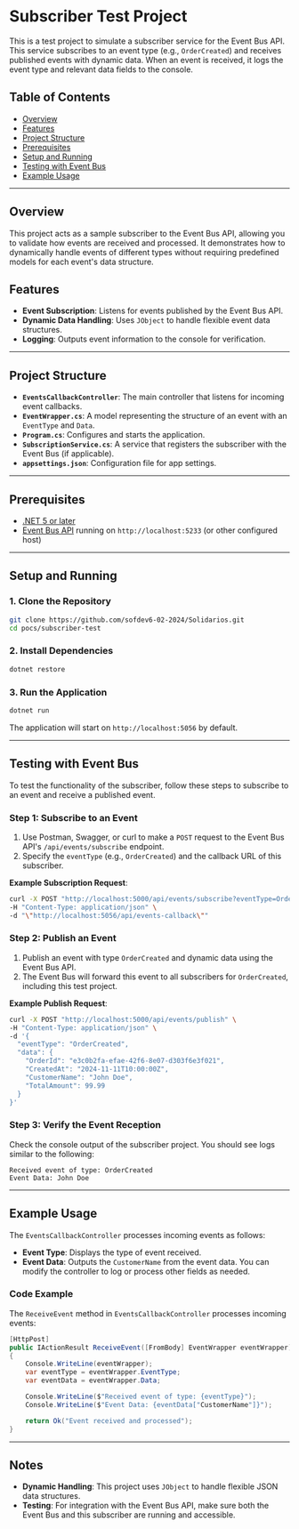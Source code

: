 # Subscriber Test Project

This is a test project to simulate a subscriber service for the Event Bus API. This service subscribes to an event type (e.g., `OrderCreated`) and receives published events with dynamic data. When an event is received, it logs the event type and relevant data fields to the console.

## Table of Contents

- [Overview](#overview)
- [Features](#features)
- [Project Structure](#project-structure)
- [Prerequisites](#prerequisites)
- [Setup and Running](#setup-and-running)
- [Testing with Event Bus](#testing-with-event-bus)
- [Example Usage](#example-usage)

---

## Overview

This project acts as a sample subscriber to the Event Bus API, allowing you to validate how events are received and processed. It demonstrates how to dynamically handle events of different types without requiring predefined models for each event's data structure.

## Features

- **Event Subscription**: Listens for events published by the Event Bus API.
- **Dynamic Data Handling**: Uses `JObject` to handle flexible event data structures.
- **Logging**: Outputs event information to the console for verification.

---

## Project Structure

- **`EventsCallbackController`**: The main controller that listens for incoming event callbacks.
- **`EventWrapper.cs`**: A model representing the structure of an event with an `EventType` and `Data`.
- **`Program.cs`**: Configures and starts the application.
- **`SubscriptionService.cs`**: A service that registers the subscriber with the Event Bus (if applicable).
- **`appsettings.json`**: Configuration file for app settings.

---

## Prerequisites

- [.NET 5 or later](https://dotnet.microsoft.com/download/dotnet)
- [Event Bus API](https://github.com/your-repo/event-bus-api) running on `http://localhost:5233` (or other configured host)

---

## Setup and Running

### 1. Clone the Repository

```bash
git clone https://github.com/sofdev6-02-2024/Solidarios.git
cd pocs/subscriber-test
```

### 2. Install Dependencies

```bash
dotnet restore
```

### 3. Run the Application

```bash
dotnet run
```

The application will start on `http://localhost:5056` by default.

---

## Testing with Event Bus

To test the functionality of the subscriber, follow these steps to subscribe to an event and receive a published event.

### Step 1: Subscribe to an Event

1. Use Postman, Swagger, or curl to make a `POST` request to the Event Bus API's `/api/events/subscribe` endpoint.
2. Specify the `eventType` (e.g., `OrderCreated`) and the callback URL of this subscriber.

**Example Subscription Request**:
```bash
curl -X POST "http://localhost:5000/api/events/subscribe?eventType=OrderCreated" \
-H "Content-Type: application/json" \
-d "\"http://localhost:5056/api/events-callback\""
```

### Step 2: Publish an Event

1. Publish an event with type `OrderCreated` and dynamic data using the Event Bus API.
2. The Event Bus will forward this event to all subscribers for `OrderCreated`, including this test project.

**Example Publish Request**:
```bash
curl -X POST "http://localhost:5000/api/events/publish" \
-H "Content-Type: application/json" \
-d '{
  "eventType": "OrderCreated",
  "data": {
    "OrderId": "e3c0b2fa-efae-42f6-8e07-d303f6e3f021",
    "CreatedAt": "2024-11-11T10:00:00Z",
    "CustomerName": "John Doe",
    "TotalAmount": 99.99
  }
}'
```

### Step 3: Verify the Event Reception

Check the console output of the subscriber project. You should see logs similar to the following:

```plaintext
Received event of type: OrderCreated
Event Data: John Doe
```

---

## Example Usage

The `EventsCallbackController` processes incoming events as follows:

- **Event Type**: Displays the type of event received.
- **Event Data**: Outputs the `CustomerName` from the event data. You can modify the controller to log or process other fields as needed.

### Code Example

The `ReceiveEvent` method in `EventsCallbackController` processes incoming events:

```csharp
[HttpPost]
public IActionResult ReceiveEvent([FromBody] EventWrapper eventWrapper)
{
    Console.WriteLine(eventWrapper);
    var eventType = eventWrapper.EventType;
    var eventData = eventWrapper.Data;

    Console.WriteLine($"Received event of type: {eventType}");
    Console.WriteLine($"Event Data: {eventData["CustomerName"]}");

    return Ok("Event received and processed");
}
```

---

## Notes

- **Dynamic Handling**: This project uses `JObject` to handle flexible JSON data structures.
- **Testing**: For integration with the Event Bus API, make sure both the Event Bus and this subscriber are running and accessible.
